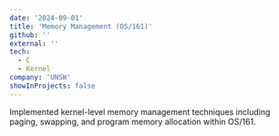 ```yaml
---
date: '2024-09-01'
title: 'Memory Management (OS/161)'
github: ''
external: ''
tech:
  - C
  - Kernel
company: 'UNSW'
showInProjects: false
---
```


Implemented kernel-level memory management techniques including paging, swapping, and program memory allocation within OS/161.